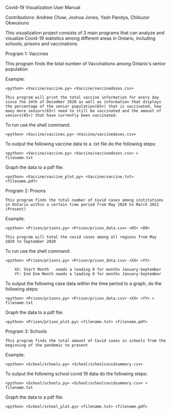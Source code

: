 Covid-19 Visualization User Manual

Contributions: Andrew Chow, Joshua Jones, Yash Pandya, Chibuzor Okwusiuno



This visualization project consists of 3 main programs that can analyze and visualize
Covid-19 statistics among different areas in Ontario, including schools, prisons and vaccinations.



Program 1: Vaccines

This program finds the total number of Vaccinations among Ontario's senior population

Example:
    
    <python> <Vaccine/vaccine.py> <Vaccine/vaccinedoses.csv>
    
    This program will print the total vaccine information for every day since the 24th of December 2020 as well as information that displays the percentage of the senior population(65+) that is vaccinated, how many more seniors(65+) need to still be vaccinated and the amount of seniors(65+) that have currently been vaccinated.


To run use the shell command:

    <python> <Vaccine/vaccines.py> <Vaccine/vaccinedoses.csv>


To output the following vaccine data to a .txt file do the following steps:

    <python> <Vaccine/vaccine.py> <Vaccine/vaccinedoses.csv> > filename.txt

Graph the data to a pdf file:

    <python> <Vaccine/vaccine_plot.py> <Vaccine/vaccine.txt> <filename.pdf>



Program 2: Prisons

    This program finds the total number of Covid cases among institutions in Ontario within a certain time period from May 2020 to March 2021 (Present)

Example: 

    <python> <Prison/prisons.py> <Prison/prison_data.csv> <05> <09> 

    This program will total the covid cases among all regions from May 2020 to September 2020

To run use the shell command: 

    <python> <Prison/prisons.py> <Prison/prison_data.csv> <XX> <YY> 

        XX: Start Month   needs a leading 0 for months January-September
        YY: End Enm Month needs a leading 0 for months January-September

To output the following case data within the time period to a graph, do the following steps:

    <python> <Prison/prisons.py> <Prison/prison_data.csv> <XX> <YY> > filename.txt

Graph the data to a pdf file:

    <python> <Prison/prison_plot.py> <filename.txt> <filename.pdf>





Program 3: Schools

    This program finds the total amount of Covid cases in schools from the beginning of the pandemic to present

Example:

    <python> <School/schools.py> <School/schoolcovidsummary.csv> 


To output the following school covid 19 data do the following steps:

    <python> <School/schools.py> <School/schoolcovidsummary.csv> > filename.txt

Graph the data to a pdf file:

    <python> <School/school_plot.py> <filename.txt> <filename.pdf>